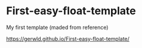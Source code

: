 # First-easy-float-template
My first template (maded from reference)

https://gerwld.github.io/First-easy-float-template/
